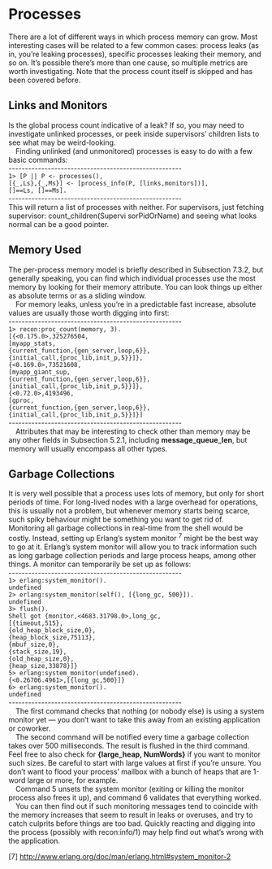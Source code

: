 # Processes
There are a lot of different ways in which process memory can grow. Most interesting
cases will be related to a few common cases: process leaks (as in, you’re leaking processes),
specific processes leaking their memory, and so on. It’s possible there’s more than one
cause, so multiple metrics are worth investigating. Note that the process count itself is
skipped and has been covered before.
## Links and Monitors
Is the global process count indicative of a leak? If so, you may need to investigate unlinked processes, or peek inside supervisors’ children lists to see what may be weird-looking.<br>
&emsp;Finding unlinked (and unmonitored) processes is easy to do with a few basic commands:<br>
-----------------------------------------------------<br>
`1> [P || P <- processes(),`<br>
`[{_,Ls},{_,Ms}] <- [process_info(P, [links,monitors])],`<br>
`[]==Ls, []==Ms].`<br>
-----------------------------------------------------<br>
This will return a list of processes with neither. For supervisors, just fetching
supervisor: count_children(Supervi sorPidOrName) and seeing what looks normal can
be a good pointer.<br>
## Memory Used
The per-process memory model is briefly described in Subsection 7.3.2, but generally speaking, you can find which individual processes use the most memory by looking for their
memory attribute. You can look things up either as absolute terms or as a sliding window.
<br>&emsp;For memory leaks, unless you’re in a predictable fast increase, absolute values are usually those worth digging into first:<br>
-----------------------------------------------------<br>
`1> recon:proc_count(memory, 3).`<br>
`[{<0.175.0>,325276504,`<br>
`[myapp_stats,`<br>
`{current_function,{gen_server,loop,6}},`<br>
`{initial_call,{proc_lib,init_p,5}}]},`<br>
`{<0.169.0>,73521608,`<br>
`[myapp_giant_sup,`<br>
`{current_function,{gen_server,loop,6}},`<br>
`{initial_call,{proc_lib,init_p,5}}]},`<br>
`{<0.72.0>,4193496,`<br>
`[gproc,`<br>
`{current_function,{gen_server,loop,6}},`<br>
`{initial_call,{proc_lib,init_p,5}}]}]`<br>
-----------------------------------------------------<br>
&emsp;Attributes that may be interesting to check other than memory may be any other fields in Subsection 5.2.1, including **message_queue_len**, but memory will usually encompass all other types.
## Garbage Collections
It is very well possible that a process uses lots of memory, but only for short periods of time.
For long-lived nodes with a large overhead for operations, this is usually not a problem, but
whenever memory starts being scarce, such spiky behaviour might be something you want
to get rid of.<br>
Monitoring all garbage collections in real-time from the shell would be costly. Instead,
setting up Erlang’s system monitor <sup>7</sup> might be the best way to go at it.
Erlang’s system monitor will allow you to track information such as long garbage collection periods and large process heaps, among other things. A monitor can temporarily
be set up as follows:<br>
-----------------------------------------------------<br>
`1> erlang:system_monitor().`<br>
`undefined`<br>
`2> erlang:system_monitor(self(), [{long_gc, 500}]).`<br>
`undefined`<br>
`3> flush().`<br>
`Shell got {monitor,<4683.31798.0>,long_gc,`<br>
`[{timeout,515},`<br>
`{old_heap_block_size,0},`<br>
`{heap_block_size,75113},`<br>
`{mbuf_size,0},`<br>
`{stack_size,19},`<br>
`{old_heap_size,0},`<br>
`{heap_size,33878}]}`<br>
`5> erlang:system_monitor(undefined).`<br>
`{<0.26706.4961>,[{long_gc,500}]}`<br>
`6> erlang:system_monitor().`<br>
`undefined`<br>
-----------------------------------------------------<br>
&emsp;The first command checks that nothing (or nobody else) is using a system monitor yet — you don’t want to take this away from an existing application or coworker.
<br>&emsp;The second command will be notified every time a garbage collection takes over 500 milliseconds. The result is flushed in the third command. Feel free to also check for
**{large_heap, NumWords}** if you want to monitor such sizes. Be careful to start with large
values at first if you’re unsure. You don’t want to flood your process’ mailbox with a bunch
of heaps that are 1-word large or more, for example.
<br>&emsp;Command 5 unsets the system monitor (exiting or killing the monitor process also frees
it up), and command 6 validates that everything worked.
<br>&emsp;You can then find out if such monitoring messages tend to coincide with the memory
increases that seem to result in leaks or overuses, and try to catch culprits before things
are too bad. Quickly reacting and digging into the process (possibly with recon:info/1)
may help find out what’s wrong with the application.

[7] http://www.erlang.org/doc/man/erlang.html#system_monitor-2<br>
